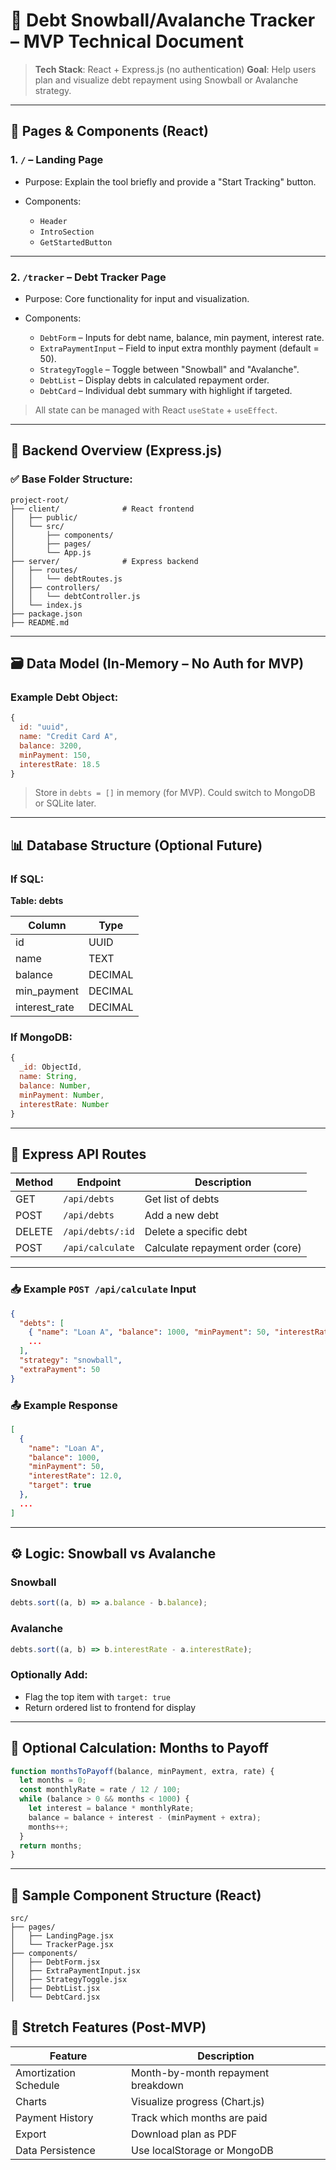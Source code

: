 # 🔧 Debt Snowball/Avalanche Tracker – MVP Technical Document

> **Tech Stack**: React + Express.js (no authentication)
> **Goal**: Help users plan and visualize debt repayment using Snowball or Avalanche strategy.

---

## 📄 Pages & Components (React)

### 1. **`/` – Landing Page**

* Purpose: Explain the tool briefly and provide a "Start Tracking" button.
* Components:

  * `Header`
  * `IntroSection`
  * `GetStartedButton`

---

### 2. **`/tracker` – Debt Tracker Page**

* Purpose: Core functionality for input and visualization.
* Components:

  * `DebtForm` – Inputs for debt name, balance, min payment, interest rate.
  * `ExtraPaymentInput` – Field to input extra monthly payment (default = 50).
  * `StrategyToggle` – Toggle between "Snowball" and "Avalanche".
  * `DebtList` – Display debts in calculated repayment order.
  * `DebtCard` – Individual debt summary with highlight if targeted.

> All state can be managed with React `useState` + `useEffect`.

---

## 🧱 Backend Overview (Express.js)

### ✅ Base Folder Structure:

```
project-root/
├── client/              # React frontend
│   ├── public/
│   └── src/
│       ├── components/
│       ├── pages/
│       └── App.js
├── server/              # Express backend
│   ├── routes/
│   │   └── debtRoutes.js
│   ├── controllers/
│   │   └── debtController.js
│   └── index.js
├── package.json
├── README.md
```

---

## 🗃️ Data Model (In-Memory – No Auth for MVP)

### Example Debt Object:

```js
{
  id: "uuid",
  name: "Credit Card A",
  balance: 3200,
  minPayment: 150,
  interestRate: 18.5
}
```

> Store in `debts = []` in memory (for MVP). Could switch to MongoDB or SQLite later.

---

## 📊 Database Structure (Optional Future)

### If SQL:

**Table: debts**

| Column         | Type    |
| -------------- | ------- |
| id             | UUID    |
| name           | TEXT    |
| balance        | DECIMAL |
| min\_payment   | DECIMAL |
| interest\_rate | DECIMAL |

### If MongoDB:

```js
{
  _id: ObjectId,
  name: String,
  balance: Number,
  minPayment: Number,
  interestRate: Number
}
```

---

## 🔁 Express API Routes

| Method | Endpoint         | Description                      |
| ------ | ---------------- | -------------------------------- |
| GET    | `/api/debts`     | Get list of debts                |
| POST   | `/api/debts`     | Add a new debt                   |
| DELETE | `/api/debts/:id` | Delete a specific debt           |
| POST   | `/api/calculate` | Calculate repayment order (core) |

---

### 📥 Example `POST /api/calculate` Input

```json
{
  "debts": [
    { "name": "Loan A", "balance": 1000, "minPayment": 50, "interestRate": 12.0 },
    ...
  ],
  "strategy": "snowball",
  "extraPayment": 50
}
```

### 📤 Example Response

```json
[
  {
    "name": "Loan A",
    "balance": 1000,
    "minPayment": 50,
    "interestRate": 12.0,
    "target": true
  },
  ...
]
```

---

## ⚙️ Logic: Snowball vs Avalanche

### Snowball

```js
debts.sort((a, b) => a.balance - b.balance);
```

### Avalanche

```js
debts.sort((a, b) => b.interestRate - a.interestRate);
```

### Optionally Add:

* Flag the top item with `target: true`
* Return ordered list to frontend for display

---

## 🧠 Optional Calculation: Months to Payoff

```js
function monthsToPayoff(balance, minPayment, extra, rate) {
  let months = 0;
  const monthlyRate = rate / 12 / 100;
  while (balance > 0 && months < 1000) {
    let interest = balance * monthlyRate;
    balance = balance + interest - (minPayment + extra);
    months++;
  }
  return months;
}
```

---

## 🧪 Sample Component Structure (React)

```
src/
├── pages/
│   ├── LandingPage.jsx
│   └── TrackerPage.jsx
├── components/
│   ├── DebtForm.jsx
│   ├── ExtraPaymentInput.jsx
│   ├── StrategyToggle.jsx
│   ├── DebtList.jsx
│   └── DebtCard.jsx
```

## 🔮 Stretch Features (Post-MVP)

| Feature               | Description                        |
| --------------------- | ---------------------------------- |
| Amortization Schedule | Month-by-month repayment breakdown |
| Charts                | Visualize progress (Chart.js)      |
| Payment History       | Track which months are paid        |
| Export                | Download plan as PDF               |
| Data Persistence      | Use localStorage or MongoDB        |


